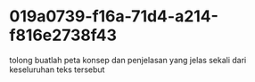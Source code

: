 # 019a0739-f16a-71d4-a214-f816e2738f43
tolong buatlah peta konsep dan penjelasan yang jelas sekali dari keseluruhan teks tersebut
